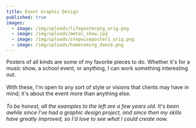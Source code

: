 ```yaml
---
title: Event Graphic Design
published: true
images:
  - image: /img/uploads/lifeposterpng_orig.png
  - image: /img/uploads/metal_show.jpg
  - image: /img/uploads/stepwiseposter1_orig.png
  - image: /img/uploads/homecoming_dance.png
---
```

Posters of all kinds are some of my favorite pieces to do. Whether it's for a music show, a school event, or anything, I can work something interesting out.\
\
With these, I'm open to any sort of style or visions that clients may have in mind; it's about the event more than anything else.\
\
_To be honest, all the examples to the left are a few years old. It's been awhile since I've had a graphic design project, and since then my skills have greatly improved, so I'd love to see what I could create now._

